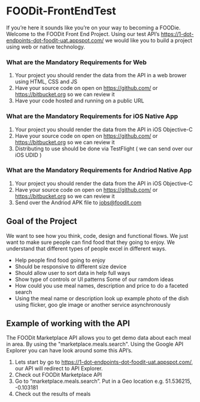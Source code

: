 FOODit-FrontEndTest
===================

If you’re here it sounds like you’re on your way to becoming a FOODie. Welcome to the FOODit Front End Project. Using our test API’s https://1-dot-endpoints-dot-foodit-uat.appspot.com/ we would like you to build a project using web or native technology.

### What are the Mandatory Requirements for Web
1. Your project you should render the data from the API in a web brower using HTML, CSS and JS
2. Have your source code on open on https://github.com/ or https://bitbucket.org so we can review it
3. Have your code hosted and running on a public URL

### What are the Mandatory Requirements for iOS Native App
1. Your project you should render the data from the API in iOS Objective-C
2. Have your source code on open on https://github.com/ or https://bitbucket.org so we can review it
3. Distributing to use should be done via TestFlight ( we can send over our iOS UDID )

### What are the Mandatory Requirements for Andriod Native App
1. Your project you should render the data from the API in iOS Objective-C
2. Have your source code on open on https://github.com/ or https://bitbucket.org so we can review it
3. Send over the Andriod APK file to jobs@foodit.com

## Goal of the Project
We want to see how you think,  code, design and functional flows. We just want to make sure people can find food that they going to enjoy. We understand that different types of people excel in different ways.  
- Help people find food going to enjoy
- Should be responsive to different size device
- Should allow user to sort data in help full ways
- Show type of controls or UI patterns
Some of our ramdom ideas
- How could you use meal names, description and price to do a faceted search
- Using the meal name or description look up example photo of the dish using flicker, goo	gle image or another service asynchronously


## Example of working with the API
The FOODit Marketplace API allows you to get demo data about each meal in area. By using the "marketplace.meals.search". Using the Google API Explorer you can have look around some this API’s.

1. Lets start by go to https://1-dot-endpoints-dot-foodit-uat.appspot.com/, our API will redirect to API Explorer.
2. Check out FOODit Marketplace API
3. Go to “marketplace.meals.search”. Put in a Geo location e.g. 51.536215, -0.103181
4. Check out the results of meals

